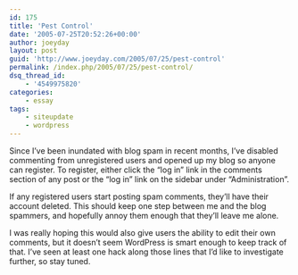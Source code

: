 ```yaml
---
id: 175
title: 'Pest Control'
date: '2005-07-25T20:52:26+00:00'
author: joeyday
layout: post
guid: 'http://www.joeyday.com/2005/07/25/pest-control'
permalink: /index.php/2005/07/25/pest-control/
dsq_thread_id:
    - '4549975820'
categories:
    - essay
tags:
    - siteupdate
    - wordpress
---
```


Since I’ve been inundated with blog spam in recent months, I’ve disabled commenting from unregistered users and opened up my blog so anyone can register. To register, either click the “log in” link in the comments section of any post or the “log in” link on the sidebar under “Administration”.

If any registered users start posting spam comments, they’ll have their account deleted. This should keep one step between me and the blog spammers, and hopefully annoy them enough that they’ll leave me alone.

I was really hoping this would also give users the ability to edit their own comments, but it doesn’t seem WordPress is smart enough to keep track of that. I’ve seen at least one hack along those lines that I’d like to investigate further, so stay tuned.